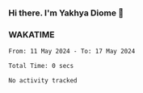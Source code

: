 ### Hi there. I'm Yakhya Diome 👋

### WAKATIME
<!--START_SECTION:waka-->

```txt
From: 11 May 2024 - To: 17 May 2024

Total Time: 0 secs

No activity tracked
```

<!--END_SECTION:waka-->
